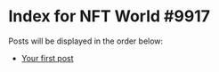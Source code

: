 # Index for NFT World #9917
Posts will be displayed in the order below:

- [Your first post](./001-first.md)

